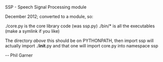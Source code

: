 SSP - Speech Signal Processing module

December 2012; converted to a module, so:

 ./core.py is the core library code (was ssp.py)
 ./bin/* is all the executables (make a symlink if you like)

The directory *above* this should be on PYTHONPATH, then
 import ssp
will actually import
 ./__init__.py
and that one will import core.py into namespace ssp

--
Phil Garner

